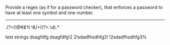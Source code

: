 Provide a regex (as if for a password checker), that enforces a password to have at least one symbol and one number.
  
-----  
.*(?=[!@#$%^&]+)(?=.*\d).*

test strings
dsagfdfg
dsagfdfg!2
2!sdadfhsdhfg2!
!2sdadfhsdhfg3%
